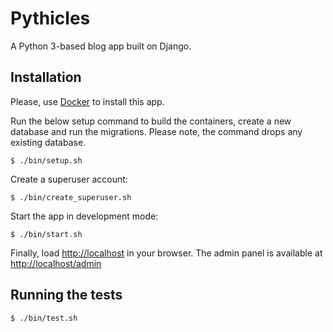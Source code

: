 # Pythicles

A Python 3-based blog app built on Django.

## Installation

Please, use [Docker](https://docs.docker.com/) to install this app.

Run the below setup command to build the containers, create a new database and run the migrations.
Please note, the command drops any existing database.
```
$ ./bin/setup.sh
```

Create a superuser account:
```
$ ./bin/create_superuser.sh
```

Start the app in development mode:
```
$ ./bin/start.sh
```

Finally, load [http://localhost](http://localhost) in your browser.
The admin panel is available at [http://localhost/admin](http://localhost/admin)


## Running the tests

```
$ ./bin/test.sh
```
